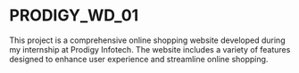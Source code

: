 # PRODIGY_WD_01
This project is a comprehensive online shopping website developed during my internship at Prodigy Infotech. The website includes a variety of features designed to enhance user experience and streamline online shopping.
